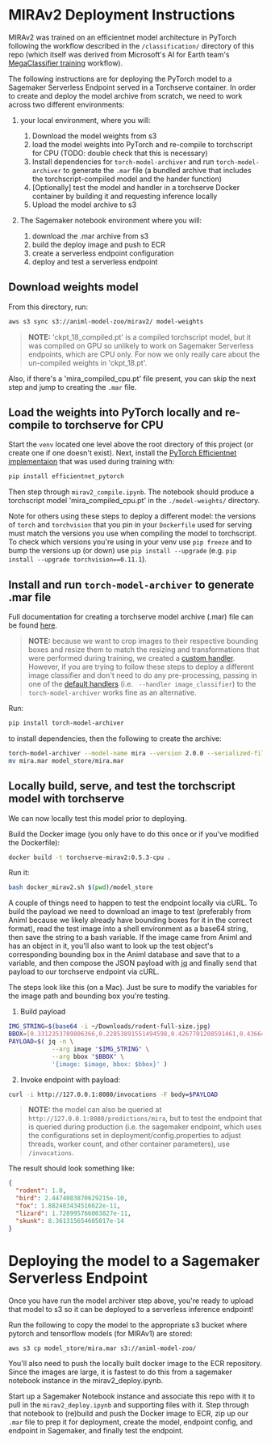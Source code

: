 # MIRAv2 Deployment Instructions

MIRAv2 was trained on an efficientnet model architecture in PyTorch following the workflow described in the `/classification/` directory of this repo (which itself was derived from Microsoft's AI for Earth team's [MegaClassifier training](https://github.com/microsoft/CameraTraps/tree/main/classification) workflow).

The following instructions are for deploying the PyTorch model to a Sagemaker Serverless Endpoint served in a Torchserve container. In order to create and deploy the model archive from scratch, we need to work across two different environments:

1. your local environment, where you will:
   1. Download the model weights from s3 
   2. load the model weights into PyTorch and re-compile to torchscript for CPU (TODO: double check that this is necessary)
   3. Install dependencies for `torch-model-archiver` and run `torch-model-archiver` to generate the `.mar` file (a bundled archive that includes the torchscript-compiled model and the hander function)
   4. [Optionally] test the model and handler in a torchserve Docker container by building it and requesting inference locally
   5. Upload the model archive to s3

2. The Sagemaker notebook environment where you will:
   1. download the .mar archive from s3
   2. build the deploy image and push to ECR
   3. create a serverless endpoint configuration
   4. deploy and test a serverless endpoint


## Download weights model

From this directory, run:
```bash
aws s3 sync s3://animl-model-zoo/mirav2/ model-weights
```
> **NOTE:** 'ckpt_18_compiled.pt' is a compiled torchscript model, but it was compiled on GPU so unlikely to work on Sagemaker Serverless endpoints, which are CPU only. For now we only really care about the un-compiled weights in 'ckpt_18.pt'.

Also, if there's a 'mira_compiled_cpu.pt' file present, you can skip the next step and jump to creating the `.mar` file.

## Load the weights into PyTorch locally and re-compile to torchserve for CPU

Start the `venv` located one level above the root directory of this project (or create one if one doesn't exist). Next, install the [PyTorch Efficientnet implementaion](https://github.com/lukemelas/EfficientNet-PyTorch) that was used during training with: 
```bash
pip install efficientnet_pytorch
```

Then step through `mirav2_compile.ipynb`. The notebook should produce a torchscript model 'mira_compiled_cpu.pt' in the `./model-weights/` directory.

Note for others using these steps to deploy a different model: the versions of `torch` and `torchvision` that you pin in your `Dockerfile` used for serving must match the versions you use when compiling the model to torchscript. To check which versions you're using in your venv use `pip freeze` and to bump the versions up (or down) use `pip install --upgrade` (e.g. `pip install --upgrade torchvision==0.11.1`).


## Install and run `torch-model-archiver` to generate .mar file

Full documentation for creating a torchserve model archive (.mar) file can be found [here](https://github.com/pytorch/serve/tree/master/model-archiver#creating-a-model-archive).

> **NOTE:** because we want to crop images to their respective bounding boxes and resize them to match the resizing and transformations that were performed during training, we created a [custom handler](https://github.com/pytorch/serve/blob/master/docs/custom_service.md#custom-handlers). However, if you are trying to follow these steps to deploy a different image classifier and don't need to do any pre-processing, passing in one of the [default handlers](https://github.com/pytorch/serve/blob/master/docs/default_handlers.md) (i.e. ` --handler image_classifier`) to the `torch-model-archiver` works fine as an alternative.

Run:
```bash
pip install torch-model-archiver
```

to install dependencies, then the following to create the archive:
```bash
torch-model-archiver --model-name mira --version 2.0.0 --serialized-file model-weights/mira_compiled_cpu.pt --extra-files index_to_name.json --handler mirav2_handler.py
mv mira.mar model_store/mira.mar
```

## Locally build, serve, and test the torchscript model with torchserve
We can now locally test this model prior to deploying.

Build the Docker image (you only have to do this once or if you've modified the Dockerfile):
```bash
docker build -t torchserve-mirav2:0.5.3-cpu .
```

Run it:
```bash
bash docker_mirav2.sh $(pwd)/model_store
```

A couple of things need to happen to test the endpoint locally via cURL. To build the payload we need to download an image to test (preferably from Animl because we likely already have bounding boxes for it in the correct format), read the test image into a shell environment as a base64 string, then save the string to a bash variable. If the image came from Animl and has an object in it, you'll also want to look up the test object's corresponding bounding box in the Animl database and save that to a variable, and then compose the JSON payload with [jq](https://stedolan.github.io/jq/download/) and finally send that payload to our torchserve endpoint via cURL. 

The steps look like this (on a Mac). Just be sure to modify the variables for the image path and bounding box you're testing. 

1. Build payload
```bash
IMG_STRING=$(base64 -i ~/Downloads/rodent-full-size.jpg)
BBOX=[0.3312353789806366,0.22853891551494598,0.4267701208591461,0.436643123626709]
PAYLOAD=$( jq -n \
            --arg image "$IMG_STRING" \
            --arg bbox "$BBOX" \
            '{image: $image, bbox: $bbox}' )

```

2. Invoke endpoint with payload:
```bash
curl -i http://127.0.0.1:8080/invocations -F body=$PAYLOAD
```

> **NOTE:** the model can also be queried at `http://127.0.0.1:8080/predictions/mira`, but to test the endpoint that is queried during production (i.e. the sagemaker endpoint, which uses the configurations set in deployment/config.properties to adjust threads, worker count, and other container parameters), use `/invocations`.

The result should look something like:

```json
{
  "rodent": 1.0,
  "bird": 2.4474083870629215e-10,
  "fox": 1.882403434516622e-11,
  "lizard": 1.728995766003827e-11,
  "skunk": 8.361315654605017e-14
}
```


# Deploying the model to a Sagemaker Serverless Endpoint

Once you have run the model archiver step above, you're ready to upload that model to s3 so it can be deployed to a serverless inference endpoint!

Run the following to copy the model to the appropriate s3 bucket where pytorch and tensorflow models (for MIRAv1) are stored:
```bash
aws s3 cp model_store/mira.mar s3://animl-model-zoo/
```

You'll also need to push the locally built docker image to the ECR repository. Since the images are large, it is fastest to do this from a sagemaker notebook instance in the mirav2_deploy.ipynb.

Start up a Sagemaker Notebook instance and associate this repo with it to pull in the `mirav2_deploy.ipynb` and supporting files with it. Step through that notebook to (re)build and push the Docker image to ECR, zip up our `.mar` file to prep it for deployment, create the model, endpoint config, and endpoint in Sagemaker, and finally test the endpoint.